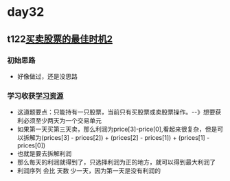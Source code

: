 # day32
## t122[买卖股票的最佳时机2](https://leetcode.cn/problems/best-time-to-buy-and-sell-stock-ii/)
### 初始思路
  - 好像做过，还是没思路
### 学习收获[学习资源](https://programmercarl.com/0122.%E4%B9%B0%E5%8D%96%E8%82%A1%E7%A5%A8%E7%9A%84%E6%9C%80%E4%BD%B3%E6%97%B6%E6%9C%BAII.html#%E6%80%9D%E8%B7%AF)
  - 这道题要点：只能持有一只股票，当前只有买股票或卖股票操作。--》想要获利必须至少两天为一个交易单元
  - 如果第一天买第三天卖，那么利润为price[3]-price[0],看起来很复杂，但是可以拆解为(prices[3] - prices[2]) + (prices[2] - prices[1]) + (prices[1] - prices[0])
  - 也就是要去拆解利润
  - 那么每天的利润就得到了，只选择利润为正的地方，就可以得到最大利润了
  - 利润序列 会比 天数 少一天，因为第一天是没有利润的
